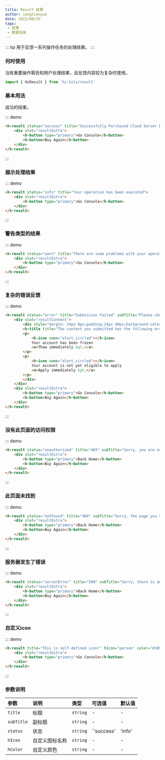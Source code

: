 ```yaml
---
title: Result 结果
author: songtianyue
date: 2022/08/25
tags:
 - 结果
 - 数据渲染
---
```

::: tip
用于反馈一系列操作任务的处理结果。
:::
### 何时使用
当有重要操作需告知用户处理结果，且反馈内容较为复杂时使用。

```ts
import { HiResult } from 'hi-kits/result'
```

### 基本用法

成功的结果。

::: demo
```html
<h-result status="success" title="Successfully Purchased Cloud Server ECS!" subTitle="This is subtitle">
    <div slot="resultExtra">
        <h-button type="primary">Go Console</h-button>
        <h-button>Buy Again</h-button>
    </div>
</h-result>

```
:::

### 展示处理结果

::: demo
```html
<h-result status="info" title="Your operation has been executed">
    <div slot="resultExtra">
        <h-button type="primary">Go Console</h-button>
    </div>
</h-result>

```
:::

### 警告类型的结果
::: demo
```html
<h-result status="warn" title="There are some problems with your operation">
    <div slot="resultExtra">
        <h-button type="primary">Go Console</h-button>
    </div>
</h-result>

```
:::

### 复杂的错误反馈

::: demo
```html
<h-result status="error" title="Submission Failed" subTitle="Please check and modify the following information before resubmitting.">
    <div slot="resultContent">
        <div style="margin: 24px 0px;padding:24px 40px;background-color: #fafafa;text-align:left;width:calc(100% - 140px);">
        <h-title title="The content you submitted has the following error:" size="large"></h-title>
        <p>
            <h-icon name="alert_circled"></h-icon>
            Your account has been frozen
            <a>Thaw immediately &gt;</a>
        </p>
        <p>
            <h-icon name="alert_circled"></h-icon>
            Your account is not yet eligible to apply
            <a>Apply immediately &gt;</a>
        </p>
        </div>
    </div>
    <div slot="resultExtra">
        <h-button type="primary">Go Console</h-button>
        <h-button>Buy Again</h-button>
    </div>
</h-result>

```
:::

### 没有此页面的访问权限
::: demo
```html
<h-result status="unauthorized" title="403" subTitle="Sorry, you are not authorized to access this page.">
    <div slot="resultExtra">
        <h-button type="primary">Back Home</h-button>
        <h-button>Buy Again</h-button>
    </div>
</h-result>

```
:::

### 此页面未找到
::: demo
```html
<h-result status="notFound" title="404" subTitle="Sorry, the page you visited does not exist.">
    <div slot="resultExtra">
        <h-button type="primary">Back Home</h-button>
        <h-button>Buy Again</h-button>
    </div>
</h-result>

```
:::

### 服务器发生了错误
::: demo
```html
<h-result status="serverError" title="500" subTitle="Sorry, there is an error on server.">
    <div slot="resultExtra">
        <h-button type="primary">Back Home</h-button>
        <h-button>Buy Again</h-button>
    </div>
</h-result>

```
:::

### 自定义icon
::: demo
```html
<h-result title="This is self-defined icon!" hIcon="person" color="#1890ff">
    <div slot="resultExtra">
        <h-button type="primary">Go Console</h-button>
    </div>
</h-result>
```
:::
### 参数说明

|参数|说明|类型|可选值|默认值
|:--|:--|:--|:-----|:---
| `title`| 标题 |  `string` | - | -
| `subTitle`| 副标题 |  `string` | - | -
| `status`| 状态 |  `string` |  `'success' | 'info' | 'warn' | 'error' | 'unauthorized' | 'notFound' | 'serverError' | ''` | -
| `hIcon`| 自定义图标名称 |  `string` | - | -
| `hColor`| 自定义颜色 |  `string` | - | -

